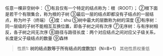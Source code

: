 

任意一棵非空树中：
①有且仅有一个特定的结点称为：根（ROOT）；
②根下面是若干个有限集合，称为根的子树
③最后一层的结点即都没有子结点的一层结点，称为叶子（终端）
④度：shu
⑤树中最大的层数称为树的深度
⑥有序树：同一层级的子树不能相互互换位置，即各子树之间有次序
⑦无序树：与有序树相反，各子树之间无次序
⑧路径与路径长度：两个对应结点之间对应父子级关系，长度是父子级结点的数量
⑨森林

>性质1: **树的结点数等于所有结点的度数加1（N=B+1）**
其他性质权重低
<!--stackedit_data:
eyJoaXN0b3J5IjpbLTEzMzQ5MzMyNSw5NjQ0MjczMDEsLTE1MD
gyMTE5ODVdfQ==
-->